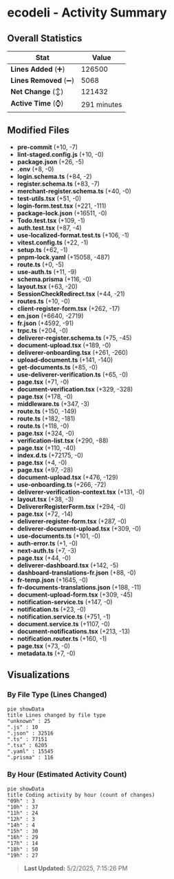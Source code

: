 # ecodeli - Activity Summary 

## Overall Statistics

| Stat                   | Value                                                             |
| ---------------------- | ----------------------------------------------------------------- |
| **Lines Added** (➕)   | 126500                                          |
| **Lines Removed** (➖) | 5068                                        |
| **Net Change** (↕)    | 121432                |
| **Active Time** (⌚)   | 291 minutes |


## Modified Files
- **pre-commit** (+10, -7)
- **lint-staged.config.js** (+10, -0)
- **package.json** (+26, -5)
- **.env** (+8, -0)
- **login.schema.ts** (+84, -2)
- **register.schema.ts** (+83, -7)
- **merchant-register.schema.ts** (+40, -0)
- **test-utils.tsx** (+51, -0)
- **login-form.test.tsx** (+221, -111)
- **package-lock.json** (+16511, -0)
- **Todo.test.tsx** (+109, -1)
- **auth.test.tsx** (+87, -4)
- **use-localized-format.test.ts** (+106, -1)
- **vitest.config.ts** (+22, -1)
- **setup.ts** (+62, -1)
- **pnpm-lock.yaml** (+15058, -487)
- **route.ts** (+0, -5)
- **use-auth.ts** (+11, -9)
- **schema.prisma** (+116, -0)
- **layout.tsx** (+63, -20)
- **SessionCheckRedirect.tsx** (+44, -21)
- **routes.ts** (+10, -0)
- **client-register-form.tsx** (+262, -17)
- **en.json** (+6640, -2719)
- **fr.json** (+4592, -91)
- **trpc.ts** (+204, -0)
- **deliverer-register.schema.ts** (+75, -45)
- **document-upload.tsx** (+189, -0)
- **deliverer-onboarding.tsx** (+261, -260)
- **upload-document.ts** (+141, -140)
- **get-documents.ts** (+85, -0)
- **use-deliverer-verification.ts** (+65, -0)
- **page.tsx** (+71, -0)
- **document-verification.tsx** (+329, -328)
- **page.tsx** (+178, -0)
- **middleware.ts** (+347, -3)
- **route.ts** (+150, -149)
- **route.ts** (+182, -181)
- **route.ts** (+118, -0)
- **page.tsx** (+324, -0)
- **verification-list.tsx** (+290, -88)
- **page.tsx** (+110, -40)
- **index.d.ts** (+72175, -0)
- **page.tsx** (+4, -0)
- **page.tsx** (+97, -28)
- **document-upload.tsx** (+476, -129)
- **use-onboarding.ts** (+266, -72)
- **deliverer-verification-context.tsx** (+131, -0)
- **layout.tsx** (+38, -3)
- **DelivererRegisterForm.tsx** (+294, -0)
- **page.tsx** (+72, -14)
- **deliverer-register-form.tsx** (+287, -0)
- **deliverer-document-upload.tsx** (+309, -0)
- **use-documents.ts** (+101, -0)
- **auth-error.ts** (+1, -0)
- **next-auth.ts** (+7, -3)
- **page.tsx** (+44, -0)
- **deliverer-dashboard.tsx** (+142, -5)
- **dashboard-translations-fr.json** (+88, -0)
- **fr-temp.json** (+1645, -0)
- **fr-documents-translations.json** (+188, -11)
- **document-upload-form.tsx** (+309, -45)
- **notification-service.ts** (+147, -0)
- **notification.ts** (+23, -0)
- **notification.service.ts** (+751, -1)
- **document.service.ts** (+1107, -0)
- **document-notifications.tsx** (+213, -13)
- **notification.router.ts** (+160, -1)
- **page.tsx** (+73, -0)
- **metadata.ts** (+7, -0)

## Visualizations

### By File Type (Lines Changed)

```mermaid
pie showData
title Lines changed by file type
"unknown" : 25
".js" : 10
".json" : 32516
".ts" : 77151
".tsx" : 6205
".yaml" : 15545
".prisma" : 116
```

### By Hour (Estimated Activity Count)

```mermaid
pie showData
title Coding activity by hour (count of changes)
"09h" : 3
"10h" : 37
"11h" : 24
"12h" : 3
"14h" : 4
"15h" : 30
"16h" : 29
"17h" : 14
"18h" : 50
"19h" : 27
```


> **Last Updated:** 5/2/2025, 7:15:26 PM